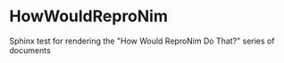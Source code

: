 # HowWouldReproNim
 Sphinx test for rendering the "How Would ReproNim Do That?" series of documents

